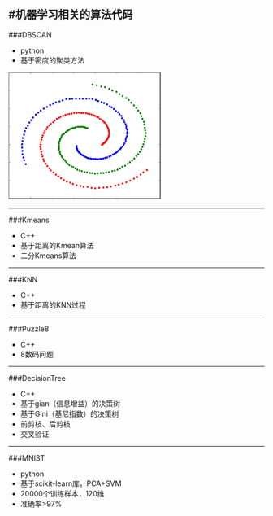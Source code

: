 #机器学习相关的算法代码
---
###DBSCAN
- python
- 基于密度的聚类方法

<img src="https://github.com/xiaonimo/MachineLearning/blob/master/DBSCAN/result.PNG" width=300 height=250/>

---
###Kmeans
- C++
- 基于距离的Kmean算法
- 二分Kmeans算法

---
###KNN
- C++
- 基于距离的KNN过程

---

###Puzzle8
- C++
- 8数码问题

---


###DecisionTree
- C++
- 基于gian（信息增益）的决策树
- 基于Gini（基尼指数）的决策树
- 前剪枝、后剪枝
- 交叉验证

---


###MNIST
- python
- 基于scikit-learn库，PCA+SVM
- 20000个训练样本，120维
- 准确率>97%
